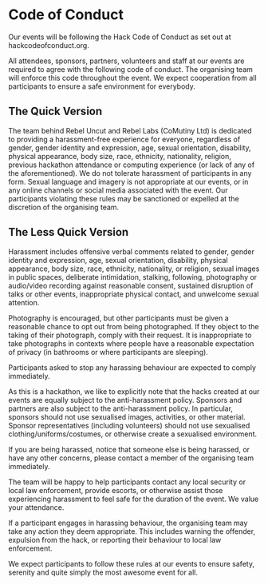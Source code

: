 # Code of Conduct

Our events will be following the Hack Code of Conduct as set out at hackcodeofconduct.org.

All attendees, sponsors, partners, volunteers and staff at our events are required to agree with the following code of conduct. The organising team will enforce this code throughout the event. We expect cooperation from all participants to ensure a safe environment for everybody.

## The Quick Version

The team behind Rebel Uncut and Rebel Labs (CoMutiny Ltd) is dedicated to providing a harassment-free experience for everyone, regardless of gender, gender identity and expression, age, sexual orientation, disability, physical appearance, body size, race, ethnicity, nationality, religion, previous hackathon attendance or computing experience (or lack of any of the aforementioned). We do not tolerate harassment of participants in any form. Sexual language and imagery is not appropriate at our events, or in any online channels or social media associated with the event. Our participants violating these rules may be sanctioned or expelled at the discretion of the organising team.

## The Less Quick Version

Harassment includes offensive verbal comments related to gender, gender identity and expression, age, sexual orientation, disability, physical appearance, body size, race, ethnicity, nationality, or religion, sexual images in public spaces, deliberate intimidation, stalking, following, photography or audio/video recording against reasonable consent, sustained disruption of talks or other events, inappropriate physical contact, and unwelcome sexual attention.

Photography is encouraged, but other participants must be given a reasonable chance to opt out from being photographed. If they object to the taking of their photograph, comply with their request. It is inappropriate to take photographs in contexts where people have a reasonable expectation of privacy (in bathrooms or where participants are sleeping).

Participants asked to stop any harassing behaviour are expected to comply immediately.

As this is a hackathon, we like to explicitly note that the hacks created at our events are equally subject to the anti-harassment policy. Sponsors and partners are also subject to the anti-harassment policy. In particular, sponsors should not use sexualised images, activities, or other material. Sponsor representatives (including volunteers) should not use sexualised clothing/uniforms/costumes, or otherwise create a sexualised environment.

If you are being harassed, notice that someone else is being harassed, or have any other concerns, please contact a member of the organising team immediately.

The team will be happy to help participants contact any local security or local law enforcement, provide escorts, or otherwise assist those experiencing harassment to feel safe for the duration of the event. We value your attendance.

If a participant engages in harassing behaviour, the organising team may take any action they deem appropriate. This includes warning the offender, expulsion from the hack, or reporting their behaviour to local law enforcement.

We expect participants to follow these rules at our events to ensure safety, serenity and quite simply the most awesome event for all.
